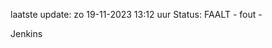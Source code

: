 laatste update: 
zo 19-11-2023 13:12   uur 
Status: FAALT - fout - 
<div class="service R">Jenkins</div>